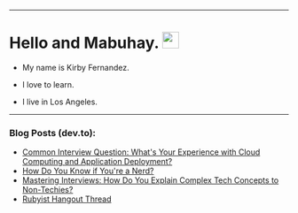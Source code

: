
<img src="https://komarev.com/ghpvc/?username=kirbygit&style=flat-square&color=blue" alt=""/>

---
<h1>
  Hello and Mabuhay.
  <img src="https://media.giphy.com/media/hvRJCLFzcasrR4ia7z/giphy.gif" width="30px"/>
</h1>

- My name is Kirby Fernandez.

- I love to learn.

- I live in Los Angeles.

---

### Blog Posts (dev.to):
<!-- BLOG-POST-LIST:START -->
- [Common Interview Question: What&#39;s Your Experience with Cloud Computing and Application Deployment?](https://dev.to/codenewbieteam/common-interview-question-whats-your-experience-with-cloud-computing-and-application-deployment-bb6)
- [How Do You Know if You&#39;re a Nerd?](https://dev.to/codenewbieteam/how-do-you-know-if-youre-a-nerd-1bke)
- [Mastering Interviews: How Do You Explain Complex Tech Concepts to Non-Techies?](https://dev.to/codenewbieteam/mastering-interviews-how-do-you-explain-complex-tech-concepts-to-non-techies-4pjm)
- [Rubyist Hangout Thread](https://dev.to/ben/rubyist-hangout-thread-5846)
<!-- BLOG-POST-LIST:END -->
